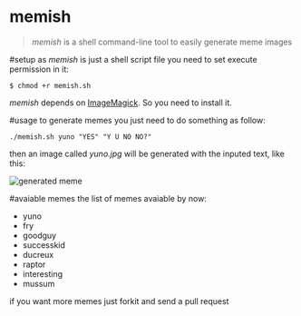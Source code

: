 memish
=======
>_memish_ is a shell command-line tool to easily generate meme images

#setup
as _memish_ is just a shell script file you need to set execute permission in it:

    $ chmod +r memish.sh

_memish_ depends on [ImageMagick][1]. So you need to install it.

#usage
to generate memes you just need to do something as follow:
    
    ./memish.sh yuno "YES" "Y U NO NO?"

then an image called _yuno.jpg_ will be generated with the inputed text, like this:

![generated meme](https://github.com/vquaiato/memish/raw/master/yuno_sample.jpg "Y U NO generated meme")

#avaiable memes
the list of memes avaiable by now:

+ yuno
+ fry
+ goodguy
+ successkid
+ ducreux
+ raptor
+ interesting
+ mussum

if you want more memes just forkit and send a pull request

[1]: http://www.imagemagick.org/script/index.php
